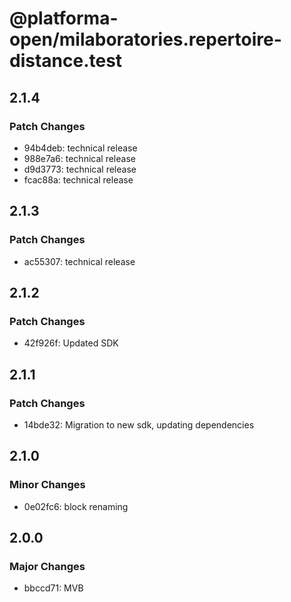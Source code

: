 # @platforma-open/milaboratories.repertoire-distance.test

## 2.1.4

### Patch Changes

- 94b4deb: technical release
- 988e7a6: technical release
- d9d3773: technical release
- fcac88a: technical release

## 2.1.3

### Patch Changes

- ac55307: technical release

## 2.1.2

### Patch Changes

- 42f926f: Updated SDK

## 2.1.1

### Patch Changes

- 14bde32: Migration to new sdk, updating dependencies

## 2.1.0

### Minor Changes

- 0e02fc6: block renaming

## 2.0.0

### Major Changes

- bbccd71: MVB
